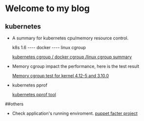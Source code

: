 # Welcome to my blog

## kubernetes

- A summary for kubernetes cpu/memory resource control.

  k8s 1.6 ---- docker ---- linux cgroup

  [kubernetes cgroup / docker cgroup /linux cgroup summary](https://github.com/wenlxie/wenlxie.github.io/blob/master/k8s_cgroup_memcg_test/kubernetes_Cgroup.pdf)

- Memory cgroup impact the performance, here is the test result

  [Memory cgroup test for kernel 4.12-5 and 3.10.0](https://github.com/wenlxie/wenlxie.github.io/blob/master/k8s_cgroup_memcg_test/memcg_test_for_kernel-4.12-5_and_kernel_3.10.0.pdf)

- kubernetes pprof
 
  [kubernetes pprof tool](https://github.com/wenlxie/wenlxie.github.io/blob/master/kubernetes_pprof.md)
  
  
  
 ##others
 - Check application's  running enviroment.
 [puppet facter project](https://github.com/puppetlabs/facter/blob/fc6036de9b4159a5f979d6c0216d20d86437f930/lib/src/facts/linux/virtualization_resolver.cc#L52)
  
